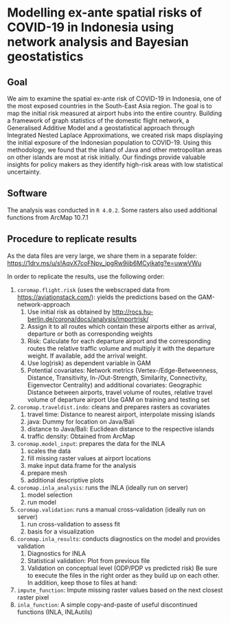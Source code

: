 # Modelling ex-ante spatial risks of COVID-19 in Indonesia using network analysis and Bayesian geostatistics
## Goal
We aim to examine the spatial ex-ante risk of COVID-19 in Indonesia, one of the most exposed countries in the South-East Asia region. The goal is to map the initial risk measured at airport hubs into the entire country. Building a framework of graph statistics of the domestic flight network, a Generalised Additive Model and a geostatistical approach through Integrated Nested Laplace Approximations, we created risk maps displaying the initial exposure of the Indonesian population to COVID-19. Using this methodology, we found that the island of Java and other metropolitan areas on other islands are most at risk initially. 
Our findings provide valuable insights for policy makers as they identify high-risk areas with low statistical uncertainty.
## Software
The analysis was conducted in `R 4.0.2`. Some rasters also used additional functions from ArcMap 10.7.1
## Procedure to replicate results
As the data files are very large, we share them in a separate folder: https://1drv.ms/u/s!AqvX7coFNpv_jpgRw9iib6MCyikatg?e=uwwVWu

In order to replicate the results, use the following order:
1. `coromap.flight.risk` (uses the webscraped data from https://aviationstack.com/): yields the predictions based on the GAM-network-approach
    1.  Use initial risk as obtained by http://rocs.hu-berlin.de/corona/docs/analysis/importrisk/
    1.  Assign it to all routes which contain these airports either as arrival, departure or both as corresponding weights
    1.  Risk: Calculate for each departure airport and the corresponding routes the relative traffic volume and multiply it with the departure weight. If available, add the arrival weight.
    1.  Use log(risk) as dependent variable in GAM
    1.  Potential covariates: Network metrics (Vertex-/Edge-Betweenness, Distance, Transitivity, In-/Out-Strength, Similarity, Connectivity, Eigenvector Centrality) and 
     additional covariates: Geographic Distance between airports, travel volume of routes, relative travel volume of departure airport
    Use GAM on training and testing set
1. `coromap.traveldist.indo`: cleans and prepares rasters as covariates
    1. travel time: Distance to nearest airport, interpolate missing islands
    1. java: Dummy for location on Java/Bali
    1. distance to  Java/Bali: Euclidean distance to the respective islands
    1. traffic density: Obtained from ArcMap
1. `coromap.model_input`: prepares the data for the INLA 
    1. scales the data
    1. fill missing raster values at airport locations
    1. make input data.frame for the analysis
    1. prepare mesh
    1. additional descriptive plots
1. `coromap.inla_analysis`: runs the INLA (ideally run on server)
    1. model selection
    1. run model
1. `coromap.validation`: runs a manual cross-validation (ideally run on server)
    1. run cross-validation to assess fit
    1. basis for a visualization
1. `coromap.inla_results`: conducts diagnostics on the model and provides validation
    1. Diagnostics for INLA
    1. Statistical validation: Plot from previous file
    1. Validation on conceptual level (ODP/PDP vs predicted risk)
Be sure to execute the files in the right order as they build up on each other.
In addition, keep those to files at hand:
1. `impute_function`: Impute missing raster values based on the next closest raster pixel
1. `inla_function`: A simple copy-and-paste of useful discontinued functions (INLA, INLAutils)

